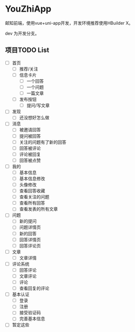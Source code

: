 # YouZhiApp

邮知前端，使用vue+uni-app开发，开发环境推荐使用HBuilder X。

dev 为开发分支。

## 项目TODO List

- [ ] 首页
  - [ ] 推荐/关注
  - [ ] 信息卡片
    - [ ] 一个回答
    - [ ] 一个问题
    - [ ] 一篇文章
  - [ ] 发布按钮
    - [ ] 提问/写文章
- [ ] 发现
  - [ ] 还没想好怎么做
- [ ] 消息
  - [ ] 被邀请回答
  - [ ] 提问被回答
  - [ ] 关注的问题有了新的回答
  - [ ] 回答被评论
  - [ ] 评论被回复
  - [ ] 回答被点赞
- [ ] 我的
  - [ ] 基本信息
  - [ ] 基本信息修改
  - [ ] 头像修改
  - [ ] 查看回答收藏
  - [ ] 查看关注的问题
  - [ ] 查看所有回答
  - [ ] 查看发表的所有文章
- [ ] 问题
  - [ ] 新的提问
  - [ ] 问题详情页
  - [ ] 新的回答
  - [ ] 回答详情页
  - [ ] 回答评论页
- [ ] 文章
  - [ ] 文章详情
- [ ] 评论系统
  - [ ] 回答评论
  - [ ] 文章评论
  - [ ] 评论
  - [ ] 查看回复的评论
- [ ] 基本认证
  - [ ] 登录
  - [ ] 注册
  - [ ] 接受验证码
  - [ ] 完善基本信息
- [ ] 暂定这些